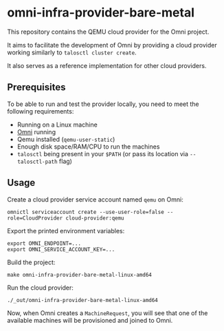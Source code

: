 # omni-infra-provider-bare-metal

This repository contains the QEMU cloud provider for the Omni project.

It aims to facilitate the development of Omni by providing a cloud provider working similarly to `talosctl cluster create`.

It also serves as a reference implementation for other cloud providers.

## Prerequisites

To be able to run and test the provider locally, you need to meet the following requirements:

- Running on a Linux machine
- [Omni](https://github.com/siderolabs/omni) running
- Qemu installed (`qemu-user-static`)
- Enough disk space/RAM/CPU to run the machines
- `talosctl` being present in your `$PATH` (or pass its location via `--talosctl-path` flag)

## Usage

Create a cloud provider service account named `qemu` on Omni:

```shell
omnictl serviceaccount create --use-user-role=false --role=CloudProvider cloud-provider:qemu
```

Export the printed environment variables:

```shell
export OMNI_ENDPOINT=...
export OMNI_SERVICE_ACCOUNT_KEY=...
```

Build the project:

```shell
make omni-infra-provider-bare-metal-linux-amd64
```

Run the cloud provider:

```shell
./_out/omni-infra-provider-bare-metal-linux-amd64
```

Now, when Omni creates a `MachineRequest`, you will see that one of the available machines will be provisioned and joined to Omni.
